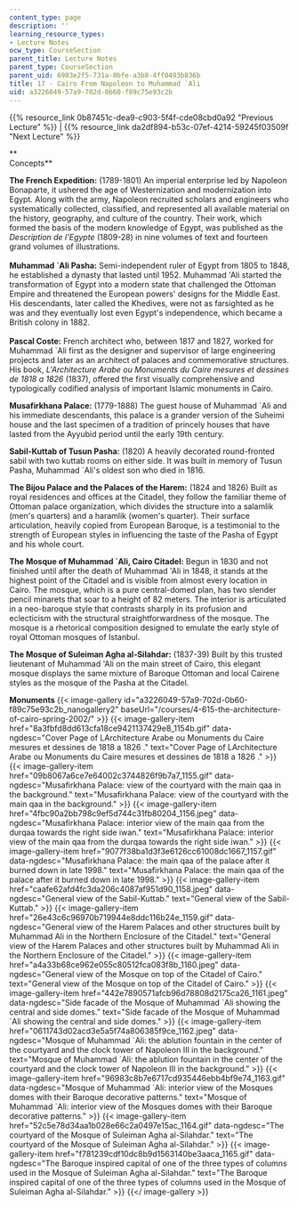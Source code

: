 ```yaml
---
content_type: page
description: ''
learning_resource_types:
- Lecture Notes
ocw_type: CourseSection
parent_title: Lecture Notes
parent_type: CourseSection
parent_uid: 6903e2f5-731a-0bfe-a3b8-4ff0493b836b
title: 17 - Cairo From Napoleon to Muhammad `Ali
uid: a3226049-57a9-702d-0b60-f89c75e93c2b
---
```


{{% resource_link 0b87451c-dea9-c903-5f4f-cde08cbd0a92 "Previous Lecture" %}} | {{% resource_link da2df894-b53c-07ef-4214-59245f03509f "Next Lecture" %}}

**  
Concepts**

**The French Expedition:** (1789-1801) An imperial enterprise led by Napoleon Bonaparte, it ushered the age of Westernization and modernization into Egypt. Along with the army, Napoleon recruited scholars and engineers who systematically collected, classified, and represented all available material on the history, geography, and culture of the country. Their work, which formed the basis of the modern knowledge of Egypt, was published as the _Description de l'Egypte_ (1809-28) in nine volumes of text and fourteen grand volumes of illustrations.  
   
**Muhammad &grave;Ali Pasha:** Semi-independent ruler of Egypt from 1805 to 1848, he established a dynasty that lasted until 1952. Muhammad 'Ali started the transformation of Egypt into a modern state that challenged the Ottoman Empire and threatened the European powers' designs for the Middle East. His descendants, later called the Khedives, were not as farsighted as he was and they eventually lost even Egypt's independence, which became a British colony in 1882.  
   
**Pascal Coste:** French architect who, between 1817 and 1827, worked for Muhammad &grave;Ali first as the designer and supervisor of large engineering projects and later as an architect of palaces and commemorative structures. His book, _L'Architecture Arabe ou Monuments du Caire mesures et dessines de 1818 a 1826_ (1837), offered the first visually comprehensive and typologically codified analysis of important Islamic monuments in Cairo.

**Musafirkhana Palace:** (1779-1888) The guest house of Muhammad &grave;Ali and his immediate descendants, this palace is a grander version of the Suheimi house and the last specimen of a tradition of princely houses that have lasted from the Ayyubid period until the early 19th century.

**Sabil-Kuttab of Tusun Pasha:** (1820) A heavily decorated round-fronted sabil with two kuttab rooms on either side. It was built in memory of Tusun Pasha, Muhammad &grave;Ali's oldest son who died in 1816.

**The Bijou Palace and the Palaces of the Harem:** (1824 and 1826) Built as royal residences and offices at the Citadel, they follow the familiar theme of Ottoman palace organization, which divides the structure into a salamlik (men's quarters) and a haramlik (women's quarter). Their surface articulation, heavily copied from European Baroque, is a testimonial to the strength of European styles in influencing the taste of the Pasha of Egypt and his whole court.

**The Mosque of Muhammad &grave;Ali, Cairo Citadel:** Begun in 1830 and not finished until after the death of Muhammad 'Ali in 1848, it stands at the highest point of the Citadel and is visible from almost every location in Cairo. The mosque, which is a pure central-domed plan, has two slender pencil minarets that soar to a height of 82 meters. The interior is articulated in a neo-baroque style that contrasts sharply in its profusion and eclecticism with the structural straightforwardness of the mosque. The mosque is a rhetorical composition designed to emulate the early style of royal Ottoman mosques of Istanbul.

**The Mosque of Suleiman Agha al-Silahdar:** (1837-39) Built by this trusted lieutenant of Muhammad 'Ali on the main street of Cairo, this elegant mosque displays the same mixture of Baroque Ottoman and local Cairene styles as the mosque of the Pasha at the Citadel.

**Monuments**
{{< image-gallery id="a3226049-57a9-702d-0b60-f89c75e93c2b_nanogallery2" baseUrl="/courses/4-615-the-architecture-of-cairo-spring-2002/" >}}
{{< image-gallery-item href="8a3fbfd8dd613cfa18ce9421137429e8_1154b.gif" data-ngdesc="Cover Page of LArchitecture Arabe ou Monuments du Caire mesures et dessines de 1818 a 1826 ." text="Cover Page of LArchitecture Arabe ou Monuments du Caire mesures et dessines de 1818 a 1826 ." >}}
{{< image-gallery-item href="09b8067a6ce7e64002c3744826f9b7a7_1155.gif" data-ngdesc="Musafirkhana Palace: view of the courtyard with the main qaa in the background." text="Musafirkhana Palace: view of the courtyard with the main qaa in the background." >}}
{{< image-gallery-item href="4fbc90a2bb798c9ef5d744c31fb80204_1156.jpeg" data-ngdesc="Musafirkhana Palace: interior view of the main qaa from the durqaa towards the right side iwan." text="Musafirkhana Palace: interior view of the main qaa from the durqaa towards the right side iwan." >}}
{{< image-gallery-item href="9077f38ba1d3f3e6126cc61008dc1667_1157.gif" data-ngdesc="Musafirkhana Palace: the main qaa of the palace after it burned down in late 1998." text="Musafirkhana Palace: the main qaa of the palace after it burned down in late 1998." >}}
{{< image-gallery-item href="caafe62afd4fc3da206c4087af951d90_1158.jpeg" data-ngdesc="General view of the Sabil-Kuttab." text="General view of the Sabil-Kuttab." >}}
{{< image-gallery-item href="26e43c6c96970b719944e8ddc116b24e_1159.gif" data-ngdesc="General view of the Harem Palaces and other structures built by Muhammad Ali in the Northern Enclosure of the Citadel." text="General view of the Harem Palaces and other structures built by Muhammad Ali in the Northern Enclosure of the Citadel." >}}
{{< image-gallery-item href="a4a33b68ce962e055c80512fca083f8b_1160.jpeg" data-ngdesc="General view of the Mosque on top of the Citadel of Cairo." text="General view of the Mosque on top of the Citadel of Cairo." >}}
{{< image-gallery-item href="442e7890571afcb96d78808d2175ca26_1161.jpeg" data-ngdesc="Side facade of the Mosque of Muhammad &grave;Ali showing the central and side domes." text="Side facade of the Mosque of Muhammad &grave;Ali showing the central and side domes." >}}
{{< image-gallery-item href="0611743d02acd3e5a5f74a806385f9ce_1162.jpeg" data-ngdesc="Mosque of Muhammad &grave;Ali: the ablution fountain in the center of the courtyard and the clock tower of Napoleon III in the background." text="Mosque of Muhammad &grave;Ali: the ablution fountain in the center of the courtyard and the clock tower of Napoleon III in the background." >}}
{{< image-gallery-item href="96983c8b7e6717cd935446ebb4bf9e74_1163.gif" data-ngdesc="Mosque of Muhammad &grave;Ali: interior view of the Mosques domes with their Baroque decorative patterns." text="Mosque of Muhammad &grave;Ali: interior view of the Mosques domes with their Baroque decorative patterns." >}}
{{< image-gallery-item href="52c5e78d34aa1b028e66c2a0497e15ac_1164.gif" data-ngdesc="The courtyard of the Mosque of Suleiman Agha al-Silahdar." text="The courtyard of the Mosque of Suleiman Agha al-Silahdar." >}}
{{< image-gallery-item href="f781239cdf10dc8b9d1563140be3aaca_1165.gif" data-ngdesc="The Baroque inspired capital of one of the three types of columns used in the Mosque of Suleiman Agha al-Silahdar." text="The Baroque inspired capital of one of the three types of columns used in the Mosque of Suleiman Agha al-Silahdar." >}}
{{</ image-gallery >}}